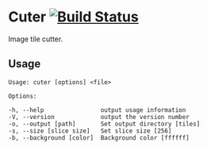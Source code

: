 Cuter  [![Build Status](https://secure.travis-ci.org/dotCypress/cuter.png?branch=master)](https://travis-ci.org/dotCypress/cuter)
=====

Image tile cutter.

## Usage

    Usage: cuter [options] <file>

    Options:

    -h, --help                output usage information
    -V, --version             output the version number
    -o, --output [path]       Set output directory [tiles]
    -s, --size [slice size]   Set slice size [256]
    -b, --background [color]  Background color [ffffff]